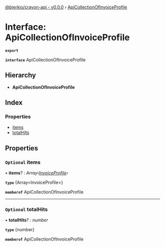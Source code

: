 [@bjerkio/crayon-api - v0.0.0](../README.md) › [ApiCollectionOfInvoiceProfile](apicollectionofinvoiceprofile.md)

# Interface: ApiCollectionOfInvoiceProfile

**`export`** 

**`interface`** ApiCollectionOfInvoiceProfile

## Hierarchy

* **ApiCollectionOfInvoiceProfile**

## Index

### Properties

* [items](apicollectionofinvoiceprofile.md#optional-items)
* [totalHits](apicollectionofinvoiceprofile.md#optional-totalhits)

## Properties

### `Optional` items

• **items**? : *Array‹[InvoiceProfile](invoiceprofile.md)›*

**`type`** {Array&lt;InvoiceProfile&gt;}

**`memberof`** ApiCollectionOfInvoiceProfile

___

### `Optional` totalHits

• **totalHits**? : *number*

**`type`** {number}

**`memberof`** ApiCollectionOfInvoiceProfile
